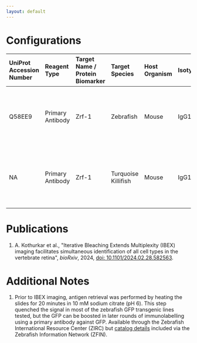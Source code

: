 ```yaml
---
layout: default
---
```


# Configurations

| UniProt Accession Number   | Reagent Type     | Target Name / Protein Biomarker   | Target Species   | Host Organism   | Isotype   | Clonality   | Vendor   | Catalog Number    | Conjugate    | RRID        | Availability   | Method        | Tissue Preservation   | Target Tissue   | Tissue State        | Detergent          | Antigen Retrieval Conditions                                    | Dye Inactivation Conditions   | Recommend   | Agree                                                                             | Disagree   | Contributor                                                  | Notes       |
|:---------------------------|:-----------------|:----------------------------------|:-----------------|:----------------|:----------|:------------|:---------|:------------------|:-------------|:------------|:---------------|:--------------|:----------------------|:----------------|:--------------------|:-------------------|:----------------------------------------------------------------|:------------------------------|:------------|:----------------------------------------------------------------------------------|:-----------|:-------------------------------------------------------------|:------------|
| Q58EE9                     | Primary Antibody | Zrf-1                             | Zebrafish        | Mouse           | IgG1      | Monoclonal  | ZIRC     | ZDB-ATB-081002-46 | Unconjugated | AB_10013806 | Stock          | IBEX2D Manual | 4% PFA Fixed Frozen   | Retina          | GFP transgenic line | 0.1% Triton-X-100 | pH 6 (10 mM Sodium Citrate) for 20 minutes in a pressure cooker | NA                            | Yes         | [0009-0000-2047-4228](https://orcid.org/0009-0000-2047-4228) [[1](#publications)] | NA         | [0009-0000-2047-4228](https://orcid.org/0009-0000-2047-4228) | [1](#notes) |
| NA                         | Primary Antibody | Zrf-1                             | Turquoise Killifish | Mouse           | IgG1      | Monoclonal  | ZIRC     | ZDB-ATB-081002-46 | Unconjugated | AB_10013806 | Stock          | IBEX2D Manual | 4% PFA Fixed Frozen   | Retina          | NA | 0.1% Triton-X-100 | pH 6 (10 mM Sodium Citrate) for 20 minutes in a pressure cooker | NA                            | Yes         | [0009-0000-2047-4228](https://orcid.org/0009-0000-2047-4228) [[1](#publications)] | NA         | [0009-0000-2047-4228](https://orcid.org/0009-0000-2047-4228) |  |

# Publications

<a name="publications"></a>
1. A. Kothurkar et al., "Iterative Bleaching Extends Multiplexity (IBEX) imaging facilitates simultaneous identification of all cell types in the vertebrate retina", *bioRxiv*, 2024, [doi: 10.1101/2024.02.28.582563](https://doi.org/10.1101/2024.02.28.582563).


# Additional Notes

<a name="notes"></a>
1. Prior to IBEX imaging, antigen retrieval was performed by heating the slides for 20 minutes in 10 mM sodium citrate (pH 6). This step quenched the signal in most of the zebrafish GFP transgenic lines tested, but the GFP can be boosted in later rounds of immunolabelling using a primary antibody against GFP. Available through the Zebrafish International Resource Center (ZIRC) but [catalog details](https://zfin.org/ZDB-ATB-081002-46) included via the Zebrafish Information Network (ZFIN).